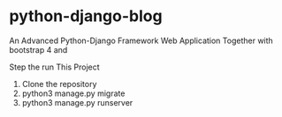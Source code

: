 # python-django-blog
An Advanced Python-Django Framework Web Application Together with bootstrap 4 and 

Step the run This Project

1) Clone the repository
2) python3 manage.py migrate
3) python3 manage.py runserver
